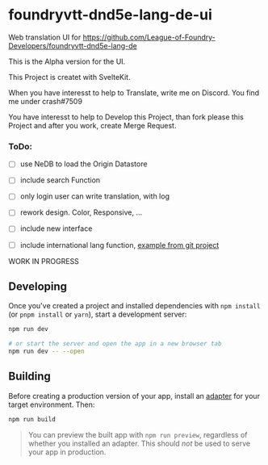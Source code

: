 
# foundryvtt-dnd5e-lang-de-ui

Web translation UI for https://github.com/League-of-Foundry-Developers/foundryvtt-dnd5e-lang-de

This is the Alpha version for the UI.

This Project is createt with SvelteKit. 

When you have interesst to help to Translate, write me on Discord. You find me under crash#7509

You have interesst to help to Develop this Project, than fork please this Project and after you work, create Merge Request.

### ToDo:
- [ ] use NeDB to load the Origin Datastore
- [ ] include search Function
- [ ] only login user can write translation, with log
- [ ] rework design. Color, Responsive, ...
- [ ] include new interface
- [ ] include international lang function, [example from git project](https://github.com/dreitzner/kit-i18n/blob/master/src/hooks.ts)



WORK IN PROGRESS

## Developing

Once you've created a project and installed dependencies with `npm install` (or `pnpm install` or `yarn`), start a development server:

```bash
npm run dev

# or start the server and open the app in a new browser tab
npm run dev -- --open
```

## Building

Before creating a production version of your app, install an [adapter](https://kit.svelte.dev/docs#adapters) for your target environment. Then:

```bash
npm run build
```

> You can preview the built app with `npm run preview`, regardless of whether you installed an adapter. This should _not_ be used to serve your app in production.
